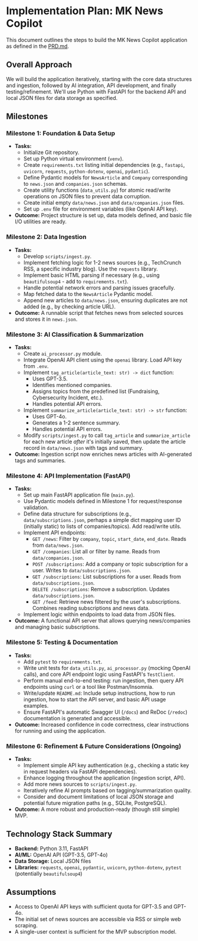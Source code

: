 # Implementation Plan: MK News Copilot

This document outlines the steps to build the MK News Copilot application as defined in the [PRD.md](PRD.md).

## Overall Approach

We will build the application iteratively, starting with the core data structures and ingestion, followed by AI integration, API development, and finally testing/refinement. We'll use Python with FastAPI for the backend API and local JSON files for data storage as specified.

## Milestones

### Milestone 1: Foundation & Data Setup

*   **Tasks:**
    *   Initialize Git repository.
    *   Set up Python virtual environment (`venv`).
    *   Create `requirements.txt` listing initial dependencies (e.g., `fastapi`, `uvicorn`, `requests`, `python-dotenv`, `openai`, `pydantic`).
    *   Define Pydantic models for `NewsArticle` and `Company` corresponding to `news.json` and `companies.json` schemas.
    *   Create utility functions (`data_utils.py`) for atomic read/write operations on JSON files to prevent data corruption.
    *   Create initial empty `data/news.json` and `data/companies.json` files.
    *   Set up `.env` file for environment variables (like OpenAI API key).
*   **Outcome:** Project structure is set up, data models defined, and basic file I/O utilities are ready.

### Milestone 2: Data Ingestion

*   **Tasks:**
    *   Develop `scripts/ingest.py`.
    *   Implement fetching logic for 1-2 news sources (e.g., TechCrunch RSS, a specific industry blog). Use the `requests` library.
    *   Implement basic HTML parsing if necessary (e.g., using `beautifulsoup4` - add to `requirements.txt`).
    *   Handle potential network errors and parsing issues gracefully.
    *   Map fetched data to the `NewsArticle` Pydantic model.
    *   Append new articles to `data/news.json`, ensuring duplicates are not added (e.g., by checking article URL).
*   **Outcome:** A runnable script that fetches news from selected sources and stores it in `news.json`.

### Milestone 3: AI Classification & Summarization

*   **Tasks:**
    *   Create `ai_processor.py` module.
    *   Integrate OpenAI API client using the `openai` library. Load API key from `.env`.
    *   Implement `tag_article(article_text: str) -> dict` function:
        *   Uses GPT-3.5.
        *   Identifies mentioned companies.
        *   Assigns topics from the predefined list (Fundraising, Cybersecurity Incident, etc.).
        *   Handles potential API errors.
    *   Implement `summarize_article(article_text: str) -> str` function:
        *   Uses GPT-4o.
        *   Generates a 1-2 sentence summary.
        *   Handles potential API errors.
    *   Modify `scripts/ingest.py` to call `tag_article` and `summarize_article` for each new article *after* it's initially saved, then update the article record in `data/news.json` with tags and summary.
*   **Outcome:** Ingestion script now enriches news articles with AI-generated tags and summaries.

### Milestone 4: API Implementation (FastAPI)

*   **Tasks:**
    *   Set up main FastAPI application file (`main.py`).
    *   Use Pydantic models defined in Milestone 1 for request/response validation.
    *   Define data structure for subscriptions (e.g., `data/subscriptions.json`, perhaps a simple dict mapping user ID (initially static) to lists of companies/topics). Add read/write utils.
    *   Implement API endpoints:
        *   `GET /news`: Filter by `company`, `topic`, `start_date`, `end_date`. Reads from `data/news.json`.
        *   `GET /companies`: List all or filter by name. Reads from `data/companies.json`.
        *   `POST /subscriptions`: Add a company or topic subscription for a user. Writes to `data/subscriptions.json`.
        *   `GET /subscriptions`: List subscriptions for a user. Reads from `data/subscriptions.json`.
        *   `DELETE /subscriptions`: Remove a subscription. Updates `data/subscriptions.json`.
        *   `GET /feed`: Retrieve news filtered by the user's subscriptions. Combines reading subscriptions and news data.
    *   Implement logic within endpoints to load data from JSON files.
*   **Outcome:** A functional API server that allows querying news/companies and managing basic subscriptions.

### Milestone 5: Testing & Documentation

*   **Tasks:**
    *   Add `pytest` to `requirements.txt`.
    *   Write unit tests for `data_utils.py`, `ai_processor.py` (mocking OpenAI calls), and core API endpoint logic using FastAPI's `TestClient`.
    *   Perform manual end-to-end testing: run ingestion, then query API endpoints using `curl` or a tool like Postman/Insomnia.
    *   Write/update `README.md`: Include setup instructions, how to run ingestion, how to start the API server, and basic API usage examples.
    *   Ensure FastAPI's automatic Swagger UI (`/docs`) and ReDoc (`/redoc`) documentation is generated and accessible.
*   **Outcome:** Increased confidence in code correctness, clear instructions for running and using the application.

### Milestone 6: Refinement & Future Considerations (Ongoing)

*   **Tasks:**
    *   Implement simple API key authentication (e.g., checking a static key in request headers via FastAPI dependencies).
    *   Enhance logging throughout the application (ingestion script, API).
    *   Add more news sources to `scripts/ingest.py`.
    *   Iteratively refine AI prompts based on tagging/summarization quality.
    *   Consider and document limitations of local JSON storage and potential future migration paths (e.g., SQLite, PostgreSQL).
*   **Outcome:** A more robust and production-ready (though still simple) MVP.

## Technology Stack Summary

*   **Backend:** Python 3.11, FastAPI
*   **AI/ML:** OpenAI API (GPT-3.5, GPT-4o)
*   **Data Storage:** Local JSON files
*   **Libraries:** `requests`, `openai`, `pydantic`, `uvicorn`, `python-dotenv`, `pytest` (potentially `beautifulsoup4`)

## Assumptions

*   Access to OpenAI API keys with sufficient quota for GPT-3.5 and GPT-4o.
*   The initial set of news sources are accessible via RSS or simple web scraping.
*   A single-user context is sufficient for the MVP subscription model. 